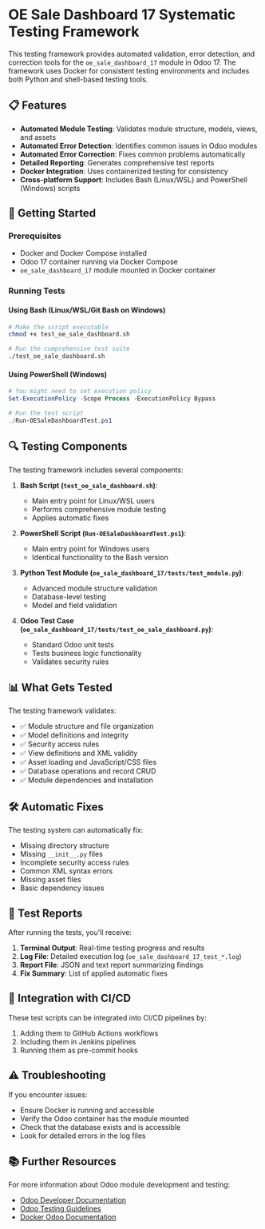# OE Sale Dashboard 17 Systematic Testing Framework

This testing framework provides automated validation, error detection, and correction tools for the `oe_sale_dashboard_17` module in Odoo 17. The framework uses Docker for consistent testing environments and includes both Python and shell-based testing tools.

## 📋 Features

- **Automated Module Testing**: Validates module structure, models, views, and assets
- **Automated Error Detection**: Identifies common issues in Odoo modules
- **Automated Error Correction**: Fixes common problems automatically
- **Detailed Reporting**: Generates comprehensive test reports
- **Docker Integration**: Uses containerized testing for consistency
- **Cross-platform Support**: Includes Bash (Linux/WSL) and PowerShell (Windows) scripts

## 🚀 Getting Started

### Prerequisites

- Docker and Docker Compose installed
- Odoo 17 container running via Docker Compose
- `oe_sale_dashboard_17` module mounted in Docker container

### Running Tests

#### Using Bash (Linux/WSL/Git Bash on Windows)

```bash
# Make the script executable
chmod +x test_oe_sale_dashboard.sh

# Run the comprehensive test suite
./test_oe_sale_dashboard.sh
```

#### Using PowerShell (Windows)

```powershell
# You might need to set execution policy
Set-ExecutionPolicy -Scope Process -ExecutionPolicy Bypass

# Run the test script
./Run-OESaleDashboardTest.ps1
```

## 🔍 Testing Components

The testing framework includes several components:

1. **Bash Script (`test_oe_sale_dashboard.sh`)**: 
   - Main entry point for Linux/WSL users
   - Performs comprehensive module testing
   - Applies automatic fixes

2. **PowerShell Script (`Run-OESaleDashboardTest.ps1`)**: 
   - Main entry point for Windows users
   - Identical functionality to the Bash version

3. **Python Test Module (`oe_sale_dashboard_17/tests/test_module.py`)**:
   - Advanced module structure validation
   - Database-level testing
   - Model and field validation

4. **Odoo Test Case (`oe_sale_dashboard_17/tests/test_oe_sale_dashboard.py`)**:
   - Standard Odoo unit tests
   - Tests business logic functionality
   - Validates security rules

## 📊 What Gets Tested

The testing framework validates:

- ✅ Module structure and file organization
- ✅ Model definitions and integrity
- ✅ Security access rules
- ✅ View definitions and XML validity
- ✅ Asset loading and JavaScript/CSS files
- ✅ Database operations and record CRUD
- ✅ Module dependencies and installation

## 🛠️ Automatic Fixes

The testing system can automatically fix:

- Missing directory structure
- Missing `__init__.py` files
- Incomplete security access rules
- Common XML syntax errors
- Missing asset files
- Basic dependency issues

## 📝 Test Reports

After running the tests, you'll receive:

1. **Terminal Output**: Real-time testing progress and results
2. **Log File**: Detailed execution log (`oe_sale_dashboard_17_test_*.log`)
3. **Report File**: JSON and text report summarizing findings
4. **Fix Summary**: List of applied automatic fixes

## 🔄 Integration with CI/CD

These test scripts can be integrated into CI/CD pipelines by:

1. Adding them to GitHub Actions workflows
2. Including them in Jenkins pipelines
3. Running them as pre-commit hooks

## ⚠️ Troubleshooting

If you encounter issues:

- Ensure Docker is running and accessible
- Verify the Odoo container has the module mounted
- Check that the database exists and is accessible
- Look for detailed errors in the log files

## 📚 Further Resources

For more information about Odoo module development and testing:

- [Odoo Developer Documentation](https://www.odoo.com/documentation/17.0/developer.html)
- [Odoo Testing Guidelines](https://www.odoo.com/documentation/17.0/developer/reference/backend/testing.html)
- [Docker Odoo Documentation](https://hub.docker.com/_/odoo)